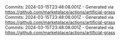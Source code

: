 Commits: 2024-03-15T23:48:08.001Z - Generated via https://github.com/marketplace/actions/artificial-grass
<br>
Commits: 2024-03-15T23:48:08.001Z - Generated via https://github.com/marketplace/actions/artificial-grass
<br>
Commits: 2024-03-15T23:48:08.001Z - Generated via https://github.com/marketplace/actions/artificial-grass
<br>
